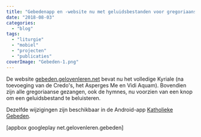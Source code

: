 ```yaml
---
title: "Gebedenapp en -website nu met geluidsbestanden voor gregoriaanse gezangen"
date: "2018-08-03"
categories: 
  - "blog"
tags: 
  - "liturgie"
  - "mobiel"
  - "projecten"
  - "publicaties"
coverImage: "Gebeden-1.png"
---
```


De website [gebeden.gelovenleren.net](https://gebeden.gelovenleren.net) bevat nu het volledige Kyriale (na toevoeging van de Credo's, het Asperges Me en Vidi Aquam). Bovendien zijn alle gregoriaanse gezangen, ook de hymnes, nu voorzien van een knop om een geluidsbestand te beluisteren.  

Dezelfde wijzigingen zijn beschikbaar in de Android-app [Katholieke Gebeden](https://play.google.com/store/apps/details?id=net.gelovenleren.gebeden).

\[appbox googleplay net.gelovenleren.gebeden\]
